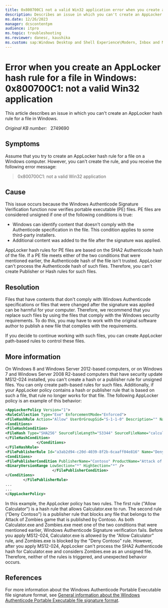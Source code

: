 ```yaml
---
title: 0x800700C1 not a valid Win32 application error when you create an AppLocker hash rule for a file in Windows
description: Describes an issue in which you can't create an AppLocker hash rule for a file in Windows.
ms.date: 12/26/2023
manager: dcscontentpm
audience: itpro
ms.topic: troubleshooting
ms.reviewer: danesc, kaushika
ms.custom: sap:Windows Desktop and Shell Experience\Modern, Inbox and Microsoft Store Apps, csstroubleshoot
---
```

# Error when you create an AppLocker hash rule for a file in Windows: 0x800700C1: not a valid Win32 application

This article describes an issue in which you can't create an AppLocker hash rule for a file in Windows.

_Original KB number:_ &nbsp; 2749690

## Symptoms

Assume that you try to create an AppLocker hash rule for a file on a Windows computer. However, you can't create the rule, and you receive the following error message:
> 0x800700C1: not a valid Win32 application

## Cause

This issue occurs because the Windows Authenticode Signature Verification function now verifies portable executable (PE) files. PE files are considered unsigned if one of the following conditions is true:  

- Windows can identify content that doesn't comply with the Authenticode specification in the file. This condition applies to some third-party installers.
- Additional content was added to the file after the signature was applied.

AppLocker hash rules for PE files are based on the SHA2 Authenticode hash of the file. If a PE file meets either of the two conditions that were mentioned earlier, the Authenticode hash of the file isn't trusted. AppLocker can't process the Authenticode hash of such files. Therefore, you can't create Publisher or Hash rules for such files.

## Resolution

Files that have contents that don't comply with Windows Authenticode specifications or files that were changed after the signature was applied can be harmful for your computer. Therefore, we recommend that you replace such files by using the files that comply with the Windows security requirements. To do this, you may have to work with the original software author to publish a new file that complies with the requirements.

If you decide to continue working with such files, you can create AppLocker path-based rules to control these files.

## More information

On Windows 8 and Windows Server 2012-based computers, or on Windows 7 and Windows Server 2008 R2-based computers that have security update MS12-024 installed, you can't create a hash or a publisher rule for unsigned files. You can only create path-based rules for such files. Additionally, if your AppLocker policy contains a hash or publisher rule that is based on such a file, that rule no longer works for that file. The following AppLocker policy is an example of this behavior:

```xml
<AppLockerPolicy Version="1">  
<RuleCollection Type="Exe" EnforcementMode="Enforced">  
<FileHashRule Action="Allow" UserOrGroupSid="S-1-1-0" Description="" Name="Allow Calculator"   Id="7509591f-7552-4ed0-ac56-7b727cd1f9cf">  
<Conditions>  
<FileHashCondition>  
<FileHash Type="SHA256" SourceFileLength="53344" SourceFileName="calculator.exe"   Data="0x2E8950C38FE3DD02D9F9A012BA9481E7E4704838BB5208E3F7086B6935520A93"/>  
</FileHashCondition>  
              </Conditions>  
</FileHashRule>  
<FilePublisherRule Id="a3ab2d94-c20d-4039-8f2b-6caaff04e816" Name="Deny Contoso"   Description="Deny Games" UserOrGroupSid="S-1-1-0" Action="Deny">  
<Conditions>  
<FilePublisherCondition PublisherName="Contoso" ProductName="Attack of Zombies" BinaryName="*">  
<BinaryVersionRange LowSection="*" HighSection="*" />  
                     </FilePublisherCondition>  
</Conditions>  
        </FilePublisherRule>  
...  
...  
</AppLockerPolicy>  
```

In this example, the AppLocker policy has two rules. The first rule ("Allow Calculator") is a hash rule that allows Calculator.exe to run. The second rule ("Deny Contoso") is a publisher rule that blocks any file that belongs to the Attack of Zombies game that is published by Contoso. As both Calculator.exe and Zombies.exe meet one of the two conditions that were mentioned earlier, Windows Authenticode Signature verification fails. Before you apply MS12-024, Calculator.exe is allowed by the "Allow Calculator" rule, and Zombies.exe is blocked by the "Deny Contoso" rule. However, after you apply MS12-024, AppLocker can't process the SHA2 Authenticode hash for Calculator.exe and considers Zombies.exe as an unsigned file. Therefore, neither of the rules is triggered, and unexpected behavior occurs.

## References

For more information about the Windows Authenticode Portable Executable file signature format, see [General information about the Windows Authenticode Portable Executable file signature format](https://download.microsoft.com/download/9/c/5/9c5b2167-8017-4bae-9fde-d599bac8184a/Authenticode_PE.docx).
